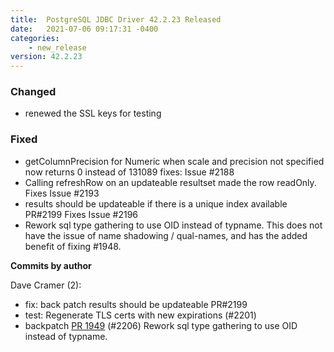 ```yaml
---
title:  PostgreSQL JDBC Driver 42.2.23 Released
date:   2021-07-06 09:17:31 -0400
categories:
    - new_release
version: 42.2.23
---
```


### Changed
- renewed the SSL keys for testing 

### Fixed
- getColumnPrecision for Numeric when scale and precision not specified now returns 0 instead of 131089 fixes: Issue #2188
- Calling refreshRow on an updateable resultset made the row readOnly. Fixes Issue #2193
- results should be updateable if there is a unique index available PR#2199 Fixes Issue #2196
- Rework sql type gathering to use OID instead of typname. 
  This does not have the issue of name shadowing / qual-names, and has the added benefit of fixing #1948.


<!--more-->

**Commits by author**

Dave Cramer (2):
    
- fix: back patch results should be updateable PR#2199
- test: Regenerate TLS certs with new expirations (#2201)
- backpatch [PR 1949](https://github.com/pgjdbc/pgjdbc/pull/1949) (#2206)
  Rework sql type gathering to use OID instead of typname. 


    
